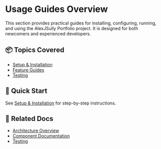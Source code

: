 # Usage Guides Overview

This section provides practical guides for installing, configuring, running, and using the AlexJSully Portfolio project. It is designed for both newcomers and experienced developers.

## 📦 Topics Covered

- [Setup & Installation](./setup.md)
- [Feature Guides](../components/index.md)
- [Testing](../testing.md)

## 🏁 Quick Start

See [Setup & Installation](./setup.md) for step-by-step instructions.

## 🔗 Related Docs

- [Architecture Overview](../architecture/index.md)
- [Component Documentation](../components/index.md)
- [Testing](../testing.md)
